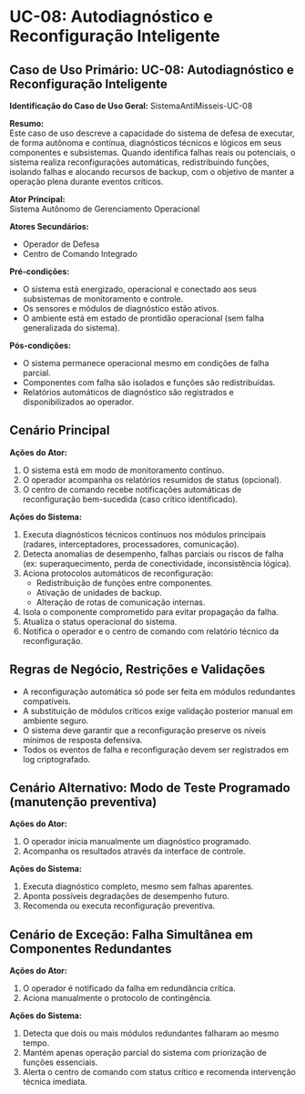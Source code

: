 # UC-08: Autodiagnóstico e Reconfiguração Inteligente

## Caso de Uso Primário: UC-08: Autodiagnóstico e Reconfiguração Inteligente

**Identificação do Caso de Uso Geral:** SistemaAntiMisseis-UC-08

**Resumo:**  
Este caso de uso descreve a capacidade do sistema de defesa de executar, de forma autônoma e contínua, diagnósticos técnicos e lógicos em seus componentes e subsistemas. Quando identifica falhas reais ou potenciais, 
o sistema realiza reconfigurações automáticas, redistribuindo funções, isolando falhas e alocando recursos de backup, com o objetivo de manter a operação plena durante eventos críticos.

**Ator Principal:**  
Sistema Autônomo de Gerenciamento Operacional

**Atores Secundários:**  
- Operador de Defesa 
- Centro de Comando Integrado  

**Pré-condições:**  
- O sistema está energizado, operacional e conectado aos seus subsistemas de monitoramento e controle.  
- Os sensores e módulos de diagnóstico estão ativos.  
- O ambiente está em estado de prontidão operacional (sem falha generalizada do sistema).

**Pós-condições:**  
- O sistema permanece operacional mesmo em condições de falha parcial.  
- Componentes com falha são isolados e funções são redistribuídas. 
- Relatórios automáticos de diagnóstico são registrados e disponibilizados ao operador.

## Cenário Principal

**Ações do Ator:**  
1. O sistema está em modo de monitoramento contínuo. 
2. O operador acompanha os relatórios resumidos de status (opcional).
3. O centro de comando recebe notificações automáticas de reconfiguração bem-sucedida (caso crítico identificado).

**Ações do Sistema:**  
1. Executa diagnósticos técnicos contínuos nos módulos principais (radares, interceptadores, processadores, comunicação).
2. Detecta anomalias de desempenho, falhas parciais ou riscos de falha (ex: superaquecimento, perda de conectividade, inconsistência lógica).
3. Aciona protocolos automáticos de reconfiguração:
   - Redistribuição de funções entre componentes.  
   - Ativação de unidades de backup.
   - Alteração de rotas de comunicação internas.
4. Isola o componente comprometido para evitar propagação da falha.
5. Atualiza o status operacional do sistema.
6. Notifica o operador e o centro de comando com relatório técnico da reconfiguração.

## Regras de Negócio, Restrições e Validações

- A reconfiguração automática só pode ser feita em módulos redundantes compatíveis. 
- A substituição de módulos críticos exige validação posterior manual em ambiente seguro. 
- O sistema deve garantir que a reconfiguração preserve os níveis mínimos de resposta defensiva.
- Todos os eventos de falha e reconfiguração devem ser registrados em log criptografado.

## Cenário Alternativo: Modo de Teste Programado (manutenção preventiva)

**Ações do Ator:**  
1. O operador inicia manualmente um diagnóstico programado. 
2. Acompanha os resultados através da interface de controle.

**Ações do Sistema:**  
1. Executa diagnóstico completo, mesmo sem falhas aparentes.
2. Aponta possíveis degradações de desempenho futuro.  
3. Recomenda ou executa reconfiguração preventiva. 


## Cenário de Exceção: Falha Simultânea em Componentes Redundantes

**Ações do Ator:**  
1. O operador é notificado da falha em redundância crítica.
2. Aciona manualmente o protocolo de contingência.

**Ações do Sistema:**  
1. Detecta que dois ou mais módulos redundantes falharam ao mesmo tempo.  
2. Mantém apenas operação parcial do sistema com priorização de funções essenciais. 
3. Alerta o centro de comando com status crítico e recomenda intervenção técnica imediata.
